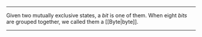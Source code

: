 ***

Given two mutually exclusive states, a *bit* is one of them.
When eight *bits* are grouped together, we called them a [[Byte|byte]].

***


